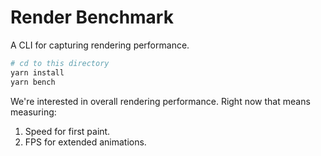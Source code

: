 # Render Benchmark

A CLI for capturing rendering performance.

```bash
# cd to this directory
yarn install
yarn bench
```

We're interested in overall rendering performance.  Right now that means measuring:

1. Speed for first paint.
2. FPS for extended animations.

